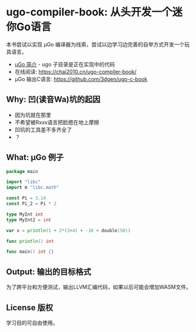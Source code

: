 # ugo-compiler-book: 从头开发一个迷你Go语言

本书尝试以实现 µGo 编译器为线索，尝试以边学习边完善的自举方式开发一个玩具语言。

- [µGo 简介](ugo) - ugo 子目录是正在实现中的代码
- 在线阅读: https://chai2010.cn/ugo-compiler-book/
- µGo 输出C语言: https://github.com/3dgen/ugo-c-book

## Why: 凹(读音Wa)坑的起因

- 因为坑就在那里
- 不希望被Rxxx语言把脸摁在地上摩擦
- 凹坑的工具差不多齐全了
- ？

## What: µGo 例子

```go
package main

import "libc"
import m "libc.math"

const Pi = 3.14
const Pi_2 = Pi * 2

type MyInt int
type MyInt2 = int

var x = println(1 + 2*(3+4) + -10 + double(50))

func println() int

func main() int {}
```

## Output: 输出的目标格式

为了跨平台和方便测试，输出LLVM汇编代码，如果以后可能会增加WASM文件。

## License 版权

学习目的可自由使用。
